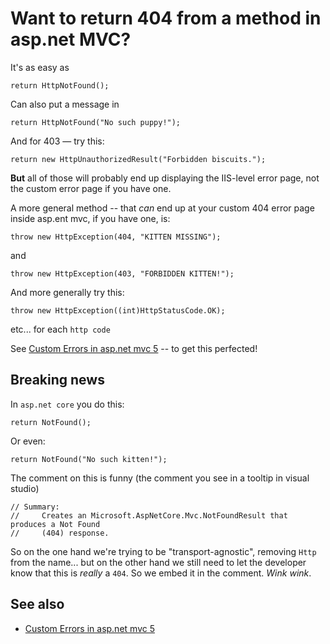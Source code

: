 ﻿# Want to return 404 from a method in asp.net MVC?

It's as easy as

	return HttpNotFound();

Can also put a message in

	return HttpNotFound("No such puppy!");


And for 403 &mdash; try this:

	return new HttpUnauthorizedResult("Forbidden biscuits.");

**But** all of those will probably end up displaying the IIS-level error page, not the custom error page if you have one.

A more general method -- that *can* end up at your custom 404 error page inside asp.ent mvc, if you have one, is:

	throw new HttpException(404, "KITTEN MISSING");

and

	throw new HttpException(403, "FORBIDDEN KITTEN!");

And more generally try this:

	throw new HttpException((int)HttpStatusCode.OK);


etc... for each `http code`


See [Custom Errors in asp.net mvc 5](custom_errors.md) -- to get this perfected!


## Breaking news

In `asp.net core` you do this:

	return NotFound();

Or even:

	return NotFound("No such kitten!");

The comment on this is funny (the comment you see in a tooltip in visual studio)

	// Summary:
	//     Creates an Microsoft.AspNetCore.Mvc.NotFoundResult that produces a Not Found
	//     (404) response.

So on the one hand we're trying to be "transport-agnostic", removing `Http` from the name... but on the other hand we still need to let the developer know that this is *really* a `404`. So we embed it in the comment. *Wink* *wink*.



## See also

- [Custom Errors in asp.net mvc 5](custom_errors.md)